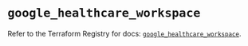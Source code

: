 # `google_healthcare_workspace`

Refer to the Terraform Registry for docs: [`google_healthcare_workspace`](https://registry.terraform.io/providers/hashicorp/google-beta/6.49.0/docs/resources/google_healthcare_workspace).
